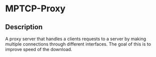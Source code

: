 # MPTCP-Proxy

## Description
A proxy server that handles a clients requests to a server by making multiple connections through different interfaces. The goal of this is to improve speed of the download.
